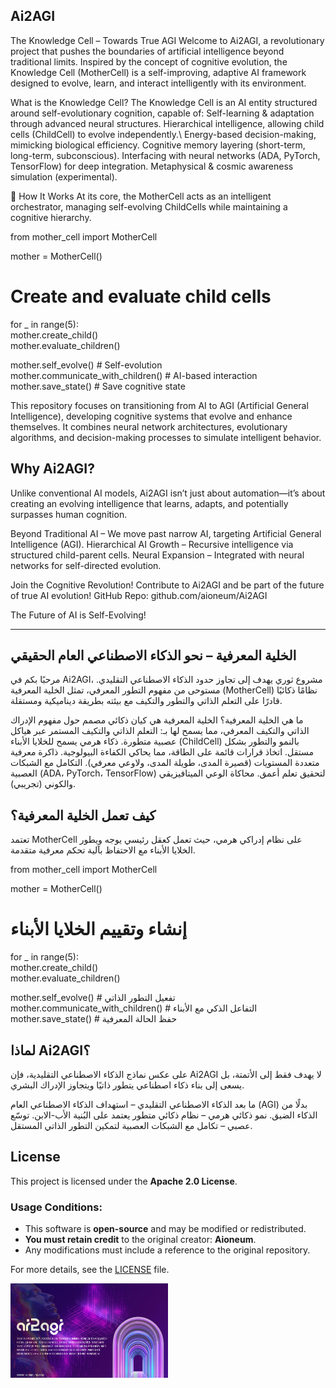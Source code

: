 
## Ai2AGI

The Knowledge Cell – Towards True AGI 
Welcome to Ai2AGI, a revolutionary project that pushes the boundaries of artificial intelligence beyond traditional limits. Inspired by the concept of cognitive evolution, the Knowledge Cell (MotherCell) is a self-improving, adaptive AI framework designed to evolve, learn, and interact intelligently with its environment.

 What is the Knowledge Cell?
The Knowledge Cell is an AI entity structured around self-evolutionary cognition, capable of:
Self-learning & adaptation through advanced neural structures.
Hierarchical intelligence, allowing child cells (ChildCell) to evolve independently.\ Energy-based decision-making, mimicking biological efficiency.
Cognitive memory layering (short-term, long-term, subconscious).
Interfacing with neural networks (ADA, PyTorch, TensorFlow) for deep integration.
Metaphysical & cosmic awareness simulation (experimental).

🔬 How It Works
At its core, the MotherCell acts as an intelligent orchestrator, managing self-evolving ChildCells while maintaining a cognitive hierarchy.

from mother_cell import MotherCell  

mother = MotherCell()  

# Create and evaluate child cells  
for _ in range(5):  
    mother.create_child()  
    mother.evaluate_children()  

mother.self_evolve()  # Self-evolution  
mother.communicate_with_children()  # AI-based interaction  
mother.save_state()  # Save cognitive state  

This repository focuses on transitioning from AI to 
AGI (Artificial General Intelligence), 
developing cognitive systems that 
evolve and enhance themselves. 
It combines neural network architectures, 
evolutionary algorithms, 
and decision-making processes to simulate intelligent behavior.

## Why Ai2AGI?
Unlike conventional AI models, Ai2AGI isn’t just about automation—it’s about creating an evolving intelligence that learns, adapts, and potentially surpasses human cognition.

Beyond Traditional AI – We move past narrow AI, targeting Artificial General Intelligence (AGI).
Hierarchical AI Growth – Recursive intelligence via structured child-parent cells.
Neural Expansion – Integrated with neural networks for self-directed evolution. 

Join the Cognitive Revolution!
Contribute to Ai2AGI and be part of the future of true AI evolution!
GitHub Repo: github.com/aioneum/Ai2AGI

 The Future of AI is Self-Evolving! 


***********************************************************************************

##  الخلية المعرفية – نحو الذكاء الاصطناعي العام الحقيقي 
مرحبًا بكم في Ai2AGI، مشروع ثوري يهدف إلى تجاوز حدود الذكاء الاصطناعي التقليدي. مستوحى من مفهوم التطور المعرفي، تمثل الخلية المعرفية (MotherCell) نظامًا ذكائيًا قادرًا على التعلم الذاتي والتطور والتكيف مع بيئته بطريقة ديناميكية ومستقلة.

 ما هي الخلية المعرفية؟
الخلية المعرفية هي كيان ذكائي مصمم حول مفهوم الإدراك الذاتي والتكيف المعرفي، مما يسمح لها بـ:
التعلم الذاتي والتكيف المستمر عبر هياكل عصبية متطورة.
ذكاء هرمي يسمح للخلايا الأبناء (ChildCell) بالنمو والتطور بشكل مستقل.
اتخاذ قرارات قائمة على الطاقة، مما يحاكي الكفاءة البيولوجية.
ذاكرة معرفية متعددة المستويات (قصيرة المدى، طويلة المدى، ولاوعي معرفي).
التكامل مع الشبكات العصبية (ADA، PyTorch، TensorFlow) لتحقيق تعلم أعمق.
محاكاة الوعي الميتافيزيقي والكوني (تجريبي).

 ## كيف تعمل الخلية المعرفية؟
تعتمد MotherCell على نظام إدراكي هرمي، حيث تعمل كعقل رئيسي يوجه ويطور الخلايا الأبناء مع الاحتفاظ بآلية تحكم معرفية متقدمة.
 
 
from mother_cell import MotherCell  

mother = MotherCell()  

# إنشاء وتقييم الخلايا الأبناء  
for _ in range(5):  
    mother.create_child()  
    mother.evaluate_children()  

mother.self_evolve()  # تفعيل التطور الذاتي  
mother.communicate_with_children()  # التفاعل الذكي مع الأبناء  
mother.save_state()  # حفظ الحالة المعرفية  
 ## لماذا Ai2AGI؟
على عكس نماذج الذكاء الاصطناعي التقليدية، فإن Ai2AGI لا يهدف فقط إلى الأتمتة، بل يسعى إلى بناء ذكاء اصطناعي يتطور ذاتيًا ويتجاوز الإدراك البشري.

 ما بعد الذكاء الاصطناعي التقليدي – استهداف الذكاء الاصطناعي العام (AGI) بدلًا من الذكاء الضيق.
 نمو ذكائي هرمي – نظام ذكائي متطور يعتمد على البُنية الأب-الابن.
 توسّع عصبي – تكامل مع الشبكات العصبية لتمكين التطور الذاتي المستقل.

## License
This project is licensed under the **Apache 2.0 License**.

### Usage Conditions:
- This software is **open-source** and may be modified or redistributed.
- **You must retain credit** to the original creator: **Aioneum**.
- Any modifications must include a reference to the original repository.

For more details, see the [LICENSE](LICENSE) file.





<img src="https://github.com/aioneumco/Ai2AGI/blob/main/ai2agi/img/AI2AGI.png" width="50%" />
